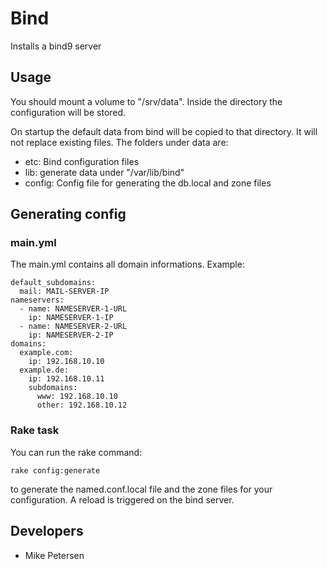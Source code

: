 # Bind

Installs a bind9 server

## Usage

You should mount a volume to "/srv/data". Inside the directory the configuration will be stored.

On startup the default data from bind will be copied to that directory. It will not replace existing files.
The folders under data are:
- etc: Bind configuration files
- lib: generate data under "/var/lib/bind"
- config: Config file for generating the db.local and zone files

## Generating config

### main.yml

The main.yml contains all domain informations. Example:

```
default_subdomains:
  mail: MAIL-SERVER-IP
nameservers:
  - name: NAMESERVER-1-URL
    ip: NAMESERVER-1-IP
  - name: NAMESERVER-2-URL
    ip: NAMESERVER-2-IP
domains:
  example.com:
    ip: 192.168.10.10
  example.de:
    ip: 192.168.10.11
    subdomains:
      www: 192.168.10.10
      other: 192.168.10.12
```

### Rake task

You can run the rake command:

```
rake config:generate
```

to generate the named.conf.local file and the zone files for your configuration. A reload is triggered on the bind server.

## Developers

- Mike Petersen
